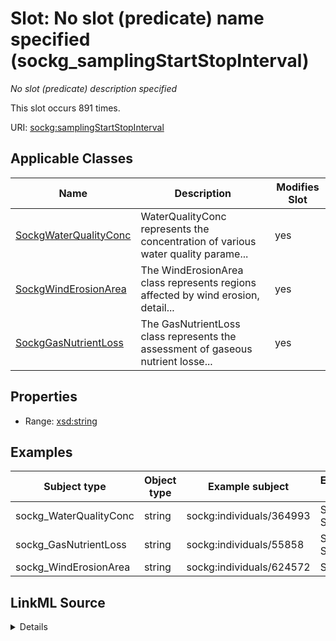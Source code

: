 

# Slot: No slot (predicate) name specified (sockg_samplingStartStopInterval)


_No slot (predicate) description specified_






This slot occurs 891 times.


URI: [sockg:samplingStartStopInterval](https://idir.uta.edu/sockg-ontology/docs/samplingStartStopInterval)



<!-- no inheritance hierarchy -->





## Applicable Classes

| Name | Description | Modifies Slot |
| --- | --- | --- |
| [SockgWaterQualityConc](../classes/SockgWaterQualityConc.md) | WaterQualityConc represents the concentration of various water quality parame... |  yes  |
| [SockgWindErosionArea](../classes/SockgWindErosionArea.md) | The WindErosionArea class represents regions affected by wind erosion, detail... |  yes  |
| [SockgGasNutrientLoss](../classes/SockgGasNutrientLoss.md) | The GasNutrientLoss class represents the assessment of gaseous nutrient losse... |  yes  |







## Properties

* Range: [xsd:string](http://www.w3.org/2001/XMLSchema#string)






## Examples

| Subject type | Object type | Example subject | Example object | Occurrences |
| --- | --- | --- | --- | --- |
| sockg_WaterQualityConc | string | sockg:individuals/364993 | Stop-Start | 812 |
| sockg_GasNutrientLoss | string | sockg:individuals/55858 | Stop-Start | 64 |
| sockg_WindErosionArea | string | sockg:individuals/624572 | Stop | 15 |




## LinkML Source

<details>

```yaml
name: sockg_samplingStartStopInterval
annotations:
  count:
    tag: count
    value: 891
description: No slot (predicate) description specified
title: No slot (predicate) name specified
examples:
- object:
    example_object: Stop-Start
    example_object_type: string
    example_predicate: sockg:samplingStartStopInterval
    example_subject: sockg:individuals/364993
    example_subject_type: sockg_WaterQualityConc
- object:
    example_object: Stop-Start
    example_object_type: string
    example_predicate: sockg:samplingStartStopInterval
    example_subject: sockg:individuals/55858
    example_subject_type: sockg_GasNutrientLoss
- object:
    example_object: Stop
    example_object_type: string
    example_predicate: sockg:samplingStartStopInterval
    example_subject: sockg:individuals/624572
    example_subject_type: sockg_WindErosionArea
from_schema: soc-kg
rank: 1000
slot_uri: sockg:samplingStartStopInterval
alias: sockg_samplingStartStopInterval
domain_of:
- sockg_GasNutrientLoss
- sockg_WaterQualityConc
- sockg_WindErosionArea
union_of:
- '{''domain'': ''sockg_WaterQualityArea''}'
- '{''domain'': ''sockg_GasNutrientLoss''}'
- '{''domain'': ''sockg_WaterQualityConc''}'
- '{''domain'': ''sockg_WindErosionArea''}'
range: string

```
</details>